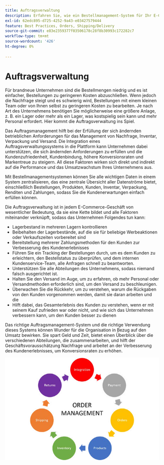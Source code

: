 ```yaml
---
title: Auftragsverwaltung
description: Erfahren Sie, wie ein Bestellmanagement-System für Ihr E-Commerce-Geschäft von entscheidender Bedeutung ist.
exl-id: 62edc895-d725-4252-9a43-e03427579444
feature: Best Practices, Orders, Shipping/Delivery
source-git-commit: e83e2359377f03506178c28f8b30993c172282c7
workflow-type: tm+mt
source-wordcount: '426'
ht-degree: 0%

---
```


# Auftragsverwaltung

Für brandneue Unternehmen sind die Bestellmengen niedrig und es ist einfacher, Bestellungen zu geringeren Kosten abzuschließen. Wenn jedoch die Nachfrage steigt und es schwierig wird, Bestellungen mit einem kleinen Team oder von Ihnen selbst zu geringeren Kosten zu bearbeiten. Je nach Art des Unternehmens benötigen Sie möglicherweise eine größere Anlage, z. B. ein Lager oder mehr als ein Lager, was kostspielig sein kann und mehr Personal erfordert. Hier kommt die Auftragsverwaltung ins Spiel.

Das Auftragsmanagement hilft bei der Erfüllung der sich ändernden betrieblichen Anforderungen für das Management von Nachfrage, Inventar, Verpackung und Versand. Die Integration eines Auftragsverwaltungssystems in die Plattform kann Unternehmen dabei unterstützen, die sich ändernden Anforderungen zu erfüllen und die Kundenzufriedenheit, Kundenbindung, höhere Konversionsraten und Markentreue zu steigern. All diese Faktoren wirken sich direkt und indirekt auf die Performance und das Umsatzwachstum Ihres Unternehmens aus.

Mit Bestellmanagementsystemen können Sie alle wichtigen Daten in einem System zentralisieren, das eine zentrale Übersicht aller Datenströme bietet, einschließlich Bestellungen, Produkten, Kunden, Inventar, Verpackung, Renditen und Zahlungen, sodass Sie die Kundenerwartungen einfach erfüllen können.

Die Auftragsverwaltung ist in jedem E-Commerce-Geschäft von wesentlicher Bedeutung, da sie eine Kette bildet und alle Faktoren miteinander verknüpft, sodass das Unternehmen Folgendes tun kann:

- Lagerbestand in mehreren Lagern kontrollieren
- Beibehalten der Lagerbestände, auf die sie für beliebige Werbeaktionen oder Verkaufszeiten vorbereitet sind
- Bereitstellung mehrerer Zahlungsmethoden für den Kunden zur Verbesserung des Kundenerlebnisses
- Führen Sie ein Tracking der Bestellungen durch, um es dem Kunden zu erleichtern, den Bestellstatus zu überprüfen, und dem internen Kundenservice-Team, alle Anfragen schnell zu beantworten.
- Unterstützen Sie alle Abteilungen des Unternehmens, sodass niemand falsch ausgerichtet ist.
- Halten Sie den Versand im Auge, um zu erfahren, ob mehr Personal oder Versandmethoden erforderlich sind, um den Versand zu beschleunigen.
- Überwachen Sie die Rückkehr, um zu verstehen, warum die Rückgaben von den Kunden vorgenommen werden, damit sie daran arbeiten und die
- Hilft dabei, das Gesamterlebnis des Kunden zu verstehen, wenn er mit seinem Kauf zufrieden war oder nicht, und wie sich das Unternehmen verbessern kann, um den Kunden besser zu dienen

Das richtige Auftragsmanagement-System und die richtige Verwendung dieses Systems können Wunder für die Organisation in Bezug auf den Umsatz bewirken. Sie spart Geld und Zeit, bietet einen Überblick über die verschiedenen Abteilungen, die zusammenarbeiten, und hilft der Geschäftsvorausschätzung Nachfrage und arbeitet an der Verbesserung des Kundenerlebnisses, um Konversionsraten zu erhöhen.

![Prozessdiagramm für die Auftragsverwaltung](../../assets/playbooks/order-management.png)

